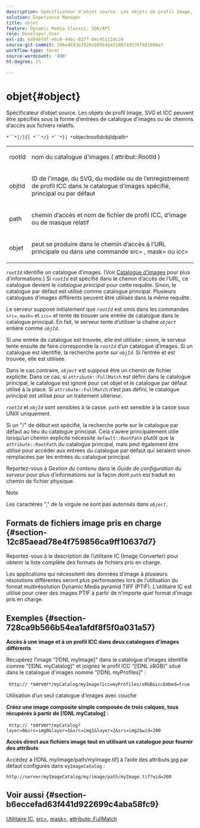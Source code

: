 ```yaml
---
description: Spécificateur d’objet source. Les objets de profil Image, SVG et ICC peuvent être spécifiés sous la forme d’entrées de catalogue d’images ou de chemins d’accès aux fichiers relatifs.
solution: Experience Manager
title: objet
feature: Dynamic Media Classic, SDK/API
role: Developer,User
exl-id: 64846f8f-ebc6-446c-8277-04c45111dc24
source-git-commit: 206e4643e3926cb85b4be2189743578f88180be7
workflow-type: tm+mt
source-wordcount: '498'
ht-degree: 1%

---
```


# objet{#object}

Spécificateur d’objet source. Les objets de profil Image, SVG et ICC peuvent être spécifiés sous la forme d’entrées de catalogue d’images ou de chemins d’accès aux fichiers relatifs.

`*``*[/]{[ *``*/] *``*}| *`objectrootIdobjIdpath`*`

<table id="simpletable_A8B9B4D508B94BE5B7F6112F0A5F8270"> 
 <tr class="strow"> 
  <td class="stentry"> <p> <span class="codeph"> <span class="varname"> rootId  </span> </span> </p> </td> 
  <td class="stentry"> <p>nom du catalogue d'images ( <span class="codeph"> attribut::RootId </span>) </p> </td> 
 </tr> 
 <tr class="strow"> 
  <td class="stentry"> <p> <span class="codeph"> <span class="varname"> objtId  </span> </span> </p> </td> 
  <td class="stentry"> <p>ID de l’image, du SVG, du modèle ou de l’enregistrement de profil ICC dans le catalogue d’images spécifié, principal ou par défaut </p> </td> 
 </tr> 
 <tr class="strow"> 
  <td class="stentry"> <p> <span class="codeph"> <span class="varname"> path  </span> </span> </p> </td> 
  <td class="stentry"> <p>chemin d’accès et nom de fichier de profil ICC, d’image ou de masque relatif </p> </td> 
 </tr> 
 <tr class="strow"> 
  <td class="stentry"> <p> <span class="codeph"> <span class="varname"> objet  </span> </span> </p> </td> 
  <td class="stentry"> <p>peut se produire dans le chemin d’accès à l’URL principale ou dans une commande <span class="codeph"> src= </span>, <span class="codeph"> mask= </span> ou <span class="codeph"> icc= </span> </p> </td> 
 </tr> 
</table>

*`rootId`* identifie un catalogue d’images. (Voir [Catalogue d’images](../../../../../is-api/image-catalog/image-serving-api-ref/c-image-catalog-reference/c-overview/c-overview.md#concept-9ce2b6a133de45f783e95cabc5810ac3) pour plus d’informations.) Si *`rootId`* est spécifié dans le chemin d’accès de l’URL, ce catalogue devient le *catalogue principal* pour cette requête. Sinon, le catalogue par défaut est utilisé comme catalogue principal. Plusieurs catalogues d’images différents peuvent être utilisés dans la même requête.

Le serveur suppose initialement que *`rootId`* est omis dans les commandes `src=`, `mask=` et `icc=` et tente de trouver une entrée de catalogue dans le catalogue principal. En fait, le serveur tente d’utiliser la chaîne *`object`* entière comme *`objId.`*

Si une entrée de catalogue est trouvée, elle est utilisée ; sinon, le serveur tente ensuite de faire correspondre la *`rootId`* d’un catalogue d’images. Si un catalogue est identifié, la recherche porte sur *`objId`*. Si l’entrée et est trouvée, elle est utilisée.

Dans le cas contraire, *`object`* est supposé être un chemin de fichier explicite. Dans ce cas, si `attribute::FullMatch` est défini dans le catalogue principal, le catalogue est ignoré pour cet objet et le catalogue par défaut utilisé à la place. Si `attribute::FullMatch` n’est pas défini, le catalogue principal est utilisé pour un traitement ultérieur.

*`rootId`* et *`objId`* sont sensibles à la casse. *`path`* est sensible à la casse sous UNIX uniquement.

Si un &quot;/&quot; de début est spécifié, la recherche porte sur le catalogue par défaut au lieu du catalogue principal. Cela s’avère principalement utile lorsqu’un chemin explicite nécessite `default::RootPath` plutôt que la `attribute::RootPath` du catalogue principal, mais peut également être utilisé pour accéder aux entrées du catalogue par défaut qui seraient sinon remplacées par les entrées du catalogue principal.

Reportez-vous à *Gestion du contenu* dans le *Guide de configuration du serveur* pour plus d’informations sur la façon dont *`path`* est traduit en chemin de fichier physique.

>[!NOTE]
>
>Les caractères &quot;,&quot; de la virgule ne sont pas autorisés dans *`object.`*

## Formats de fichiers image pris en charge {#section-12c85aead78e4f759856ca9ff10637d7}

Reportez-vous à la description de l’utilitaire IC (Image Converter) pour obtenir la liste complète des formats de fichiers pris en charge.

Les applications qui nécessitent des données d’image à plusieurs résolutions différentes seront plus performantes lors de l’utilisation du format multirésolution Dynamic Media pyramid TIFF (PTIF). L’utilitaire IC est utilisé pour créer des images PTIF à partir de n’importe quel format d’image pris en charge.

## Exemples {#section-728ca9b566b54ea1afdf8f5f0a031a57}

**Accès à une image et à un profil ICC dans deux catalogues d’images différents**

Récupérez l’image &quot;[!DNL myImage]&quot; dans le catalogue d’images identifié comme &quot;[!DNL myCatalog]&quot; et joignez le profil ICC &quot;[!DNL sRGB]&quot; situé dans le catalogue d’images nommé &quot;[!DNL myProfiles]&quot; :

` http:// *`server`*/myCatalog/myImage?icc=myProfiles/sRGB&iccEmbed=true`

Utilisation d’un seul catalogue d’images avec couche

**Créez une image composite simple composée de trois calques, tous récupérés à partir de  [!DNL myCatalog] :**

` http:// *`server`*/myCatalog?layer=0&src=img0&layer=1&src=img1&layer=2&src=img2&wid=200`

**Accès direct aux fichiers image tout en utilisant un catalogue pour fournir des attributs**

Accédez à [!DNL my/image/path/myImage.tif] à l’aide des attributs jpg par défaut configurés dans `myImageCatalog` :

`http://server/myImageCatalog/my/image/path/myImage.tif?wid=200`

## Voir aussi {#section-b6eccefad63f441d922699c4aba58fc9}

[Utilitaire IC](../../../../../is-api/is-utils/utilities/r-ic.md#reference-de9f43c63a8f48f1a755ff1760af8b7b),  [src=](../../../../../is-api/http-ref/image-serving-api-ref/c-http-protocol-reference/c-command-reference/r-src.md#reference-f6506637778c4c69bf106a7924a91ab1),  [mask=](../../../../../is-api/http-ref/image-serving-api-ref/c-http-protocol-reference/c-command-reference/r-mask.md#reference-922254e027404fb890b850e2723ee06e),  [attribute::FullMatch](../../../../../is-api/image-catalog/image-serving-api-ref/c-image-catalog-reference/c-attributes-reference/r-fullmatch.md#reference-c3a72f31672a48b386943d6781cf50d7)
